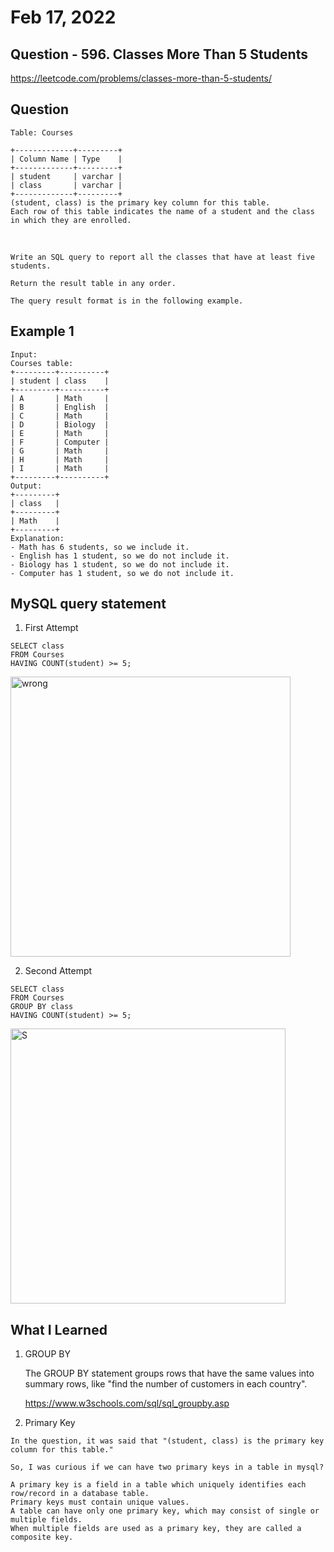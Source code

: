 # Feb 17, 2022
## Question - 596. Classes More Than 5 Students
https://leetcode.com/problems/classes-more-than-5-students/

## Question

    Table: Courses

    +-------------+---------+
    | Column Name | Type    |
    +-------------+---------+
    | student     | varchar |
    | class       | varchar |
    +-------------+---------+
    (student, class) is the primary key column for this table.
    Each row of this table indicates the name of a student and the class in which they are enrolled.

<br>

    Write an SQL query to report all the classes that have at least five students.

    Return the result table in any order.

    The query result format is in the following example.

## Example 1

    Input: 
    Courses table:
    +---------+----------+
    | student | class    |
    +---------+----------+
    | A       | Math     |
    | B       | English  |
    | C       | Math     |
    | D       | Biology  |
    | E       | Math     |
    | F       | Computer |
    | G       | Math     |
    | H       | Math     |
    | I       | Math     |
    +---------+----------+
    Output: 
    +---------+
    | class   |
    +---------+
    | Math    |
    +---------+
    Explanation: 
    - Math has 6 students, so we include it.
    - English has 1 student, so we do not include it.
    - Biology has 1 student, so we do not include it.
    - Computer has 1 student, so we do not include it.

## MySQL query statement

1. First Attempt
```
SELECT class
FROM Courses
HAVING COUNT(student) >= 5;
```

<img width="448" alt="wrong" src="https://user-images.githubusercontent.com/59908525/154484687-07d1de60-b3b2-490a-908f-0ebc594a923a.PNG">

2. Second Attempt
```
SELECT class
FROM Courses
GROUP BY class
HAVING COUNT(student) >= 5;
```
<img width="440" alt="S" src="https://user-images.githubusercontent.com/59908525/154487843-a02d422d-4752-4390-aec2-018877dcdb77.PNG">


## What I Learned 

1. GROUP BY

    The GROUP BY statement groups rows that have the same values into summary rows, like "find the number of customers in each country".

    https://www.w3schools.com/sql/sql_groupby.asp

2. Primary Key

```
In the question, it was said that "(student, class) is the primary key column for this table."
```

    So, I was curious if we can have two primary keys in a table in mysql?

    A primary key is a field in a table which uniquely identifies each row/record in a database table. 
    Primary keys must contain unique values.
    A table can have only one primary key, which may consist of single or multiple fields. 
    When multiple fields are used as a primary key, they are called a composite key.

   